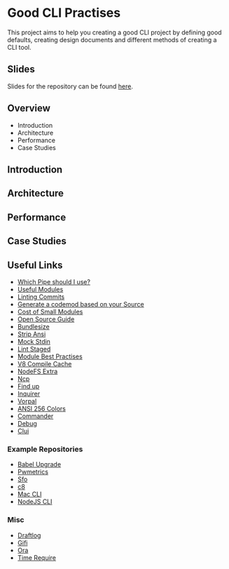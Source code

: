 # Good CLI Practises

This project aims to help you creating a good CLI project by defining good defaults, creating design documents and different methods of creating a CLI tool.

## Slides

Slides for the repository can be found [here](https://github.com/ev1stensberg/good-cli-practises-JSHeroes-2018/blob/master/presentation.pdf).
## Overview 

- Introduction
- Architecture
- Performance
- Case Studies


## Introduction
## Architecture
## Performance
## Case Studies
## Useful Links

- [Which Pipe should I use?](https://www.jstorimer.com/blogs/workingwithcode/7766119-when-to-use-stderr-instead-of-stdout)
- [Useful Modules](https://hackernoon.com/javascipt-modules-worth-using-9aa7301e41ac?gi=6406ade6a10f)
- [Linting Commits](https://github.com/marionebl/commitlint)
- [Generate a codemod based on your Source](https://github.com/noahsug/gen-codemod)
- [Cost of Small Modules](https://github.com/nolanlawson/cost-of-small-modules)
- [Open Source Guide](https://github.com/github/opensource.guide)
- [Bundlesize](https://github.com/siddharthkp/bundlesize)
- [Strip Ansi](https://github.com/chalk/strip-ansi)
- [Mock Stdin](https://github.com/caitp/node-mock-stdin)
- [Lint Staged](https://github.com/okonet/lint-staged)
- [Module Best Practises](https://github.com/mattdesl/module-best-practices)
- [V8 Compile Cache](https://github.com/zertosh/v8-compile-cache)
- [NodeFS Extra](https://github.com/jprichardson/node-fs-extra)
- [Ncp](https://github.com/AvianFlu/ncp)
- [Find up](https://github.com/sindresorhus/find-up)
- [Inquirer](https://github.com/SBoudrias/Inquirer.js)
- [Vorpal](https://github.com/dthree/vorpal)
- [ANSI 256 Colors](https://github.com/jbnicolai/ansi-256-colors)
- [Commander](https://github.com/tj/commander.js)
- [Debug](https://github.com/visionmedia/debug)
- [Clui](https://github.com/nathanpeck/clui)


### Example Repositories
- [Babel Upgrade](https://github.com/babel/babel-upgrade)
- [Pwmetrics](https://github.com/paulirish/pwmetrics)
- [Sfo](https://github.com/btholt/sfo)
- [c8](https://github.com/bcoe/c8)
- [Mac CLI](https://github.com/guarinogabriel/Mac-CLI)
- [NodeJS CLI](https://github.com/nodejs/node-core-utils)

### Misc

- [Draftlog](https://github.com/ivanseidel/node-draftlog)
- [Gifi](https://github.com/vadimdemedes/gifi)
- [Ora](https://github.com/sindresorhus/ora)
- [Time Require](https://github.com/Jaguard/time-require)



